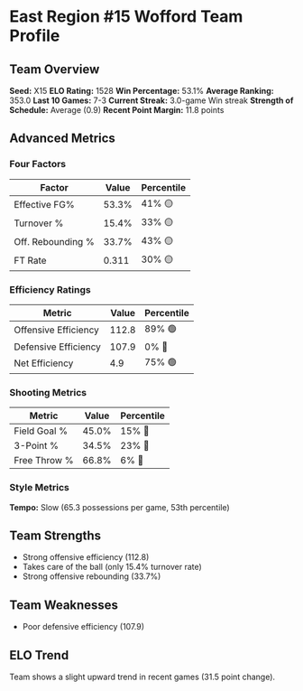 # East Region #15 Wofford Team Profile
## Team Overview
**Seed:** X15
**ELO Rating:** 1528
**Win Percentage:** 53.1%
**Average Ranking:** 353.0
**Last 10 Games:** 7-3
**Current Streak:** 3.0-game Win streak
**Strength of Schedule:** Average (0.9)
**Recent Point Margin:** 11.8 points

## Advanced Metrics
### Four Factors
| Factor | Value | Percentile |
|--------|-------|------------|
| Effective FG% | 53.3% | 41% 🟡 |
| Turnover % | 15.4% | 33% 🟡 |
| Off. Rebounding % | 33.7% | 43% 🟡 |
| FT Rate | 0.311 | 30% 🟡 |

### Efficiency Ratings
| Metric | Value | Percentile |
|--------|-------|------------|
| Offensive Efficiency | 112.8 | 89% 🟢 |
| Defensive Efficiency | 107.9 | 0% 🔴 |
| Net Efficiency | 4.9 | 75% 🟢 |

### Shooting Metrics
| Metric | Value | Percentile |
|--------|-------|------------|
| Field Goal % | 45.0% | 15% 🔴 |
| 3-Point % | 34.5% | 23% 🔴 |
| Free Throw % | 66.8% | 6% 🔴 |

### Style Metrics
**Tempo:** Slow (65.3 possessions per game, 53th percentile)

## Team Strengths
* Strong offensive efficiency (112.8)
* Takes care of the ball (only 15.4% turnover rate)
* Strong offensive rebounding (33.7%)

## Team Weaknesses
* Poor defensive efficiency (107.9)

## ELO Trend
Team shows a slight upward trend in recent games (31.5 point change).

